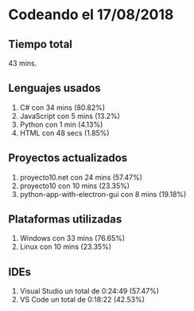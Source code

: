 # Codeando el 17/08/2018

## Tiempo total
43 mins.

## Lenguajes usados
1. C# con 34 mins (80.82%)
1. JavaScript con 5 mins (13.2%)
1. Python con 1 min (4.13%)
1. HTML con 48 secs (1.85%)

## Proyectos actualizados
1. proyecto10.net con 24 mins (57.47%)
1. proyecto10 con 10 mins (23.35%)
1. python-app-with-electron-gui con 8 mins (19.18%)

## Plataformas utilizadas
1. Windows con 33 mins (76.65%)
1. Linux con 10 mins (23.35%)

## IDEs
1. Visual Studio un total de 0:24:49 (57.47%)
1. VS Code un total de 0:18:22 (42.53%)
